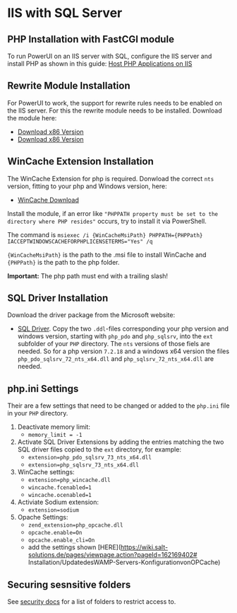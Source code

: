 # IIS with SQL Server

## PHP Installation with FastCGI module

To run PowerUI on an IIS server with SQL, configure the IIS server and install PHP as shown in this guide: [Host PHP Applications on IIS](https://docs.microsoft.com/en-us/iis/application-frameworks/install-and-configure-php-applications-on-iis/using-fastcgi-to-host-php-applications-on-iis)

## Rewrite Module Installation
For PowerUI to work, the support for rewrite rules needs to be enabled on the IIS server. For this the rewrite module needs to be installed.
Download the module here:

- [Download x86 Version](https://go.microsoft.com/?linkid=9722533)
- [Download x86 Version](https://go.microsoft.com/?linkid=9722532)

## WinCache Extension Installation
The WinCache Extension for php is required. Donwload the correct `nts` version, fitting to your php and Windows version, here:
- [WinCache Download](https://sourceforge.net/projects/wincache/)

Install the module, if an error like `"PHPPATH property must be set to the directory where PHP resides"` occurs, try to install it via PowerShell.

The command is `msiexec /i {WinCacheMsiPath} PHPPATH={PHPPath} IACCEPTWINDOWSCACHEFORPHPLICENSETERMS="Yes" /q`

`{WinCacheMsiPath}` is the path to the .msi file to install WinCache and `{PHPPath}` is the path to the php folder.

**Important:** The php path must end with a trailing slash!

## SQL Driver Installation
Download the driver package from the Microsoft website:
- [SQL Driver](https://docs.microsoft.com/en-us/sql/connect/php/download-drivers-php-sql-server?view=sql-server-ver15).
Copy the two `.ddl`-files corresponding your php version and windows version, starting with `php_pdo` and `php_sqlsrv`, into the `ext` subfolder of your `PHP` directory. The `nts` versions of those fiels are needed.
So for a php version `7.2.18` and a windows x64 version the files `php_pdo_sqlsrv_72_nts_x64.dll` and `php_sqlsrv_72_nts_x64.dll` are needed.

## php.ini Settings
Their are a few settings that need to be changed or added to the `php.ini` file in your `PHP` directory.

1. Deactivate memory limit:
	- `memory_limit = -1`
2. Activate SQL Driver Extensions by adding the entries matching the two SQL driver files copied to the `ext` directory, for example:
	- `extension=php_pdo_sqlsrv_73_nts_x64.dll`
	- `extension=php_sqlsrv_73_nts_x64.dll`
3. WinCache settings:
	- `extension=php_wincache.dll`
	- `wincache.fcenabled=1`
	- `wincache.ocenabled=1`
4. Activiate Sodium extension:
	- `extension=sodium`
5. Opache Settings:
	- `zend_extension=php_opcache.dll`
	- `opcache.enable=On`
	- `opcache.enable_cli=On`
	- add the settings shown [HERE](https://wiki.salt-solutions.de/pages/viewpage.action?pageId=162169402# Installation/UpdatedesWAMP-Servers-KonfigurationvonOPCache)
	
## Securing sesnsitive folders

See [security docs](../Security/Securing_installation_folders.md) for a list of folders to restrict access to.